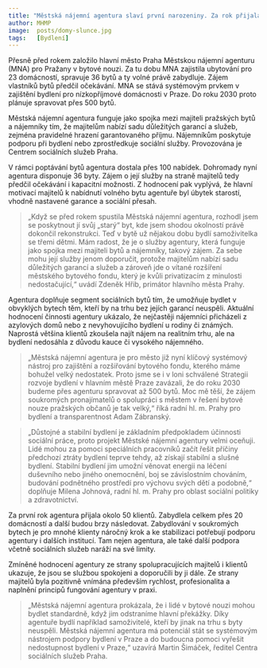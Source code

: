 ```yaml
---
title: "Městská nájemní agentura slaví první narozeniny. Za rok přijala do správy téměř 40 bytů, v nichž zabydluje lidi v bytové nouzi"
author: MHMP
image: 	posts/domy-slunce.jpg
tags:   [Bydlení]
---
```


Přesně před rokem založilo hlavní město Praha Městskou nájemní agenturu (MNA) pro Pražany v bytové nouzi. Za tu dobu MNA zajistila ubytování pro 23 domácností, spravuje 36 bytů a ty volné právě zabydluje. Zájem vlastníků bytů předčil očekávání. MNA se stává systémovým prvkem v zajištění bydlení pro nízkopříjmové domácnosti v Praze. Do roku 2030 proto plánuje spravovat přes 500 bytů.

Městská nájemní agentura funguje jako spojka mezi majiteli pražských bytů a nájemníky tím, že majitelům nabízí sadu důležitých garancí a služeb, zejména pravidelné hrazení garantovaného příjmu. Nájemníkům poskytuje podporu při bydlení nebo zprostředkuje sociální služby. Provozována je Centrem sociálních služeb Praha.

V rámci poptávání bytů agentura dostala přes 100 nabídek. Dohromady nyní agentura disponuje 36 byty. Zájem o její služby na straně majitelů tedy předčil očekávání i kapacitní možnosti. Z hodnocení pak vyplývá, že hlavní motivací majitelů k nabídnutí volného bytu agentuře byl úbytek starostí, vhodně nastavené garance a sociální přesah.

> „Když se před rokem spustila Městská nájemní agentura, rozhodl jsem se poskytnout jí svůj „starý“ byt, kde jsem shodou okolností právě dokončil rekonstrukci. Teď v bytě už nějakou dobu bydlí samoživitelka se třemi dětmi. Mám radost, že je o služby agentury, která funguje jako spojka mezi majiteli bytů a nájemníky, takový zájem. Za sebe mohu její služby jenom doporučit, protože majitelům nabízí sadu důležitých garancí a služeb a zároveň jde o vítané rozšíření městského bytového fondu, který je kvůli privatizacím z minulosti nedostačující,“ uvádí Zdeněk Hřib, primátor hlavního města Prahy.

Agentura doplňuje segment sociálních bytů tím, že umožňuje bydlet v obvyklých bytech těm, kteří by na trhu bez jejích garancí neuspěli. Aktuální hodnocení činnosti agentury ukázalo, že nejčastěji nájemníci přicházeli z azylových domů nebo z nevyhovujícího bydlení u rodiny či známých. Naprostá většina klientů zkoušela najít nájem na realitním trhu, ale na bydlení nedosáhla z důvodu kauce či vysokého nájemného. 

> „Městská nájemní agentura je pro město již nyní klíčový systémový nástroj pro zajištění a rozšiřování bytového fondu, kterého máme bohužel velký nedostatek. Proto jsme se i v loni schválené Strategii rozvoje bydlení v hlavním městě Praze zavázali, že do roku 2030 budeme přes agenturu spravovat až 500 bytů. Moc mě těší, že zájem soukromých pronajímatelů o spolupráci s městem v řešení bytové nouze pražských občanů je tak velký,“ říká radní hl. m. Prahy pro bydlení a transparentnost Adam Zábranský.

> „Důstojné a stabilní bydlení je základním předpokladem účinnosti sociální práce, proto projekt Městské nájemní agentury velmi oceňuji. Lidé mohou za pomoci speciálních pracovníků začít řešit příčiny předchozí ztráty bydlení teprve tehdy, až získají stabilní a slušné bydlení. Stabilní bydlení jim umožní věnovat energii na léčení duševního nebo jiného onemocnění, boj se závislostním chováním, budování podnětného prostředí pro výchovu svých dětí a podobně,“ doplňuje Milena Johnová, radní hl. m. Prahy pro oblast sociální politiky a zdravotnictví.

Za první rok agentura přijala okolo 50 klientů. Zabydlela celkem přes 20 domácností a další budou brzy následovat. Zabydlování v soukromých bytech je pro mnohé klienty náročný krok a ke stabilizaci potřebují podporu agentury i dalších institucí. Tam nejen agentura, ale také další podpora včetně sociálních služeb naráží na své limity.

Zmíněné hodnocení agentury ze strany spolupracujících majitelů i klientů ukazuje, že jsou se službou spokojeni a doporučili by ji dále. Ze strany majitelů byla pozitivně vnímána především rychlost, profesionalita a naplnění principů fungování agentury v praxi.

> „Městská nájemní agentura prokázala, že i lidé v bytové nouzi mohou bydlet standardně, když jim odstraníme hlavní překážky. Díky agentuře bydlí například samoživitelé, kteří by jinak na trhu s byty neuspěli. Městská nájemní agentura má potenciál stát se systémovým nástrojem podpory bydlení v Praze a do budoucna pomoci vyřešit nedostupnost bydlení v Praze,“ uzavírá Martin Šimáček, ředitel Centra sociálních služeb Praha. 
